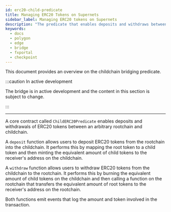 ```yaml
---
id: erc20-child-predicate
title: Managing ERC20 Tokens on Supernets
sidebar_label: Managing ERC20 tokens on Supernets
description: "The predicate that enables deposits and withdraws between a chilchain and rootchain."
keywords:
  - docs
  - polygon
  - edge
  - bridge
  - fxportal
  - checkpoint
---
```


This document provides an overview on the childchain bridging predicate.

:::caution In active development

The bridge is in active development and the content in this section is subject to change.

:::

---

A core contract called `ChildERC20Predicate` enables deposits and withdrawals of ERC20 tokens between an arbitrary rootchain and childchain.

A `deposit` function allows users to deposit ERC20 tokens from the rootchain into the childchain. It performs this by mapping the root token to a child token and then minting the equivalent amount of child tokens to the receiver's address on the childchain.

A `withdraw` function allows users to withdraw ERC20 tokens from the childchain to the rootchain. It performs this by burning the equivalent amount of child tokens on the childchain and then calling a function on the rootchain that transfers the equivalent amount of root tokens to the receiver's address on the rootchain.

Both functions emit events that log the amount and token involved in the transaction.
